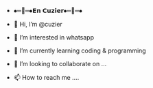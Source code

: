 -  ⦁═💠═⦁𝗘𝗻 𝗖𝘂𝘇𝗶𝗲𝗿⦁═💠═⦁

- 👋 Hi, I’m @cuzier
- 👀 I’m interested in whatsapp
- 🌱 I’m currently learning coding & programming
- 💞️ I’m looking to collaborate on ...
- 📫 How to reach me ....

<!---
cuzier/cuzier is a ✨ special ✨ repository because its `README.md` (this file) appears on your GitHub profile.
You can click the Preview link to take a look at your changes.
--->
